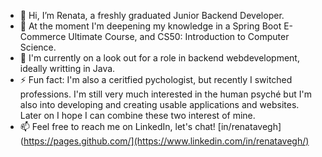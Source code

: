 - 👋 Hi, I’m Renata, a freshly graduated Junior Backend Developer.
- 🌱 At the moment I'm deepening my knowledge in a Spring Boot E-Commerce Ultimate Course, and CS50: Introduction to Computer Science.
- 💼 I'm currently on a look out for a role in backend webdevelopment, ideally writting in Java.
- ⚡ Fun fact: I'm also a ceritfied pychologist, but recently I switched professions. I'm still very much interested in the human psyché but I'm also into developing and creating usable applications and websites. Later on I hope I can combine these two interest of mine.
- 📫 Feel free to reach me on LinkedIn, let's chat! [in/renatavegh](https://pages.github.com/](https://www.linkedin.com/in/renatavegh/)

<!---
vrena4567/vrena4567 is a ✨ special ✨ repository because its `README.md` (this file) appears on your GitHub profile.
You can click the Preview link to take a look at your changes.
--->
